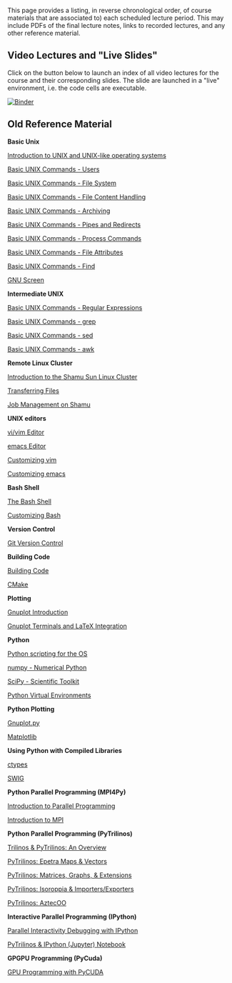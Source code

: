 <!--
.. title: Video Lectures
.. slug: index
.. date: 2016-07-20 08:24:22 UTC-05:00
-->

This page provides a listing, in reverse chronological order, of course materials that are associated to)
each scheduled lecture period.  This may include PDFs of the final lecture notes, links to recorded lectures,
and any other reference material.

## Video Lectures and "Live Slides"

Click on the button below to launch an index of all video lectures for the course and their corresponding slides.  The slide are launched in a "live" environment, i.e. the code cells are executable.

[![Binder](https://mybinder.org/badge.svg)](https://mybinder.org/v2/gh/PGE383-HPC/live_lectures/master?filepath=index-rise.ipynb)


## Old Reference Material

**Basic Unix**

[Introduction to UNIX and UNIX-like operating systems](https://youtu.be/ZrA24Nvc9DM)

[Basic UNIX Commands - Users](https://youtu.be/MTmco9vO1II)

[Basic UNIX Commands - File System](https://youtu.be/7RsS10bpLQg)

[Basic UNIX Commands - File Content Handling](https://youtu.be/7RsS10bpLQg)

[Basic UNIX Commands - Archiving](https://youtu.be/zpDfnNnJXfA)

[Basic UNIX Commands - Pipes and Redirects](https://youtu.be/raGKfLdae_c)

[Basic UNIX Commands - Process Commands](https://youtu.be/fFwSwesFG9o)

[Basic UNIX Commands - File Attributes](https://youtu.be/7RsS10bpLQg)

[Basic UNIX Commands - Find](https://youtu.be/z_Dh10l4KYc)

[GNU Screen](https://youtu.be/LRLlsOZDX4k)


**Intermediate UNIX**

[Basic UNIX Commands - Regular Expressions](https://youtu.be/yhX3Ud4lrVk)

[Basic UNIX Commands - grep](https://youtu.be/2MAhkexkALI)

[Basic UNIX Commands - sed](https://youtu.be/NxCl2RxhCIE)

[Basic UNIX Commands - awk](https://youtu.be/DKylmQ2MB_Y)


**Remote Linux Cluster**

[Introduction to the Shamu Sun Linux Cluster](https://youtu.be/v-f2WIs5ShI)

[Transferring Files](https://youtu.be/ArLRgnaGFdg)

[Job Management on Shamu](https://youtu.be/Gtn2GgA4V5Q)


**UNIX editors**

[vi/vim Editor](https://youtu.be/gaX57x-vK7k)

[emacs Editor](https://youtu.be/Z3gIM-7Z3Hs)

[Customizing vim](https://youtu.be/7o9qX2bnybA)

[Customizing emacs](https://youtu.be/e9l60X2sT20)


**Bash Shell**

[The Bash Shell](https://youtu.be/79Oh-7KNP2s)

[Customizing Bash](https://youtu.be/mMcYzQkQ3b0)


**Version Control**

[Git Version Control](https://youtu.be/LO8StVJDW-Q)


**Building Code**

[Building Code](https://youtu.be/KhxpkiiyIwE)

[CMake](https://youtu.be/T4BiC24Y16Y)


**Plotting**

[Gnuplot Introduction](https://youtu.be/h2uiyJO6uHg)

[Gnuplot Terminals and LaTeX Integration](https://youtu.be/aiCZh-iLdsE)


**Python**

[Python scripting for the OS](https://youtu.be/yHO8hdqzKw8)

[numpy - Numerical Python](https://youtu.be/-p4CVtPZoPo)

[SciPy - Scientific Toolkit](https://youtu.be/MtdLd2lrvag)

[Python Virtual Environments](https://youtu.be/iiNdFuVYWu0)


**Python Plotting**

[Gnuplot.py](https://youtu.be/b_y_cLX526c)

[Matplotlib](http://idl.utsa.edu/me5013/matplotlib/)


**Using Python with Compiled Libraries**

[ctypes](https://youtu.be/76psQH3W7WU)

[SWIG](https://youtu.be/g8--GrdlqGw)

**Python Parallel Programming (MPI4Py)**

[Introduction to Parallel Programming](https://youtu.be/ZolH7v8kvI8)

[Introduction to MPI](https://youtu.be/Udn9wmmb9YY)


**Python Parallel Programming (PyTrilinos)**

[Trilinos & PyTrilinos: An Overview](https://youtu.be/EXc48sLAEQ0)

[PyTrilinos: Epetra Maps & Vectors](https://youtu.be/5PjoY5QtgPg)

[PyTrilinos: Matrices, Graphs, & Extensions](https://youtu.be/Vyxi10I-QWQ)

[PyTrilinos: Isoroppia & Importers/Exporters](https://youtu.be/i6JXviA_aJs)

[PyTrilinos: AztecOO](https://youtu.be/sHBhCVmJ0p8)


**Interactive Parallel Programming (IPython)**

[Parallel Interactivity Debugging with IPython](https://youtu.be/7OKXS5n-k08)

[PyTrilinos & IPython (Jupyter) Notebook](https://youtu.be/i7dyCZNAXDY)


**GPGPU Programming (PyCuda)**

[GPU Programming with PyCUDA](https://youtu.be/LumJX2gyX9k)

